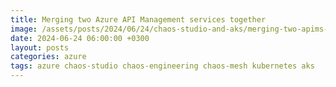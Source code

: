 ```yaml
---
title: Merging two Azure API Management services together
image: /assets/posts/2024/06/24/chaos-studio-and-aks/merging-two-apims-together-after.png
date: 2024-06-24 06:00:00 +0300
layout: posts
categories: azure
tags: azure chaos-studio chaos-engineering chaos-mesh kubernetes aks
---
```

